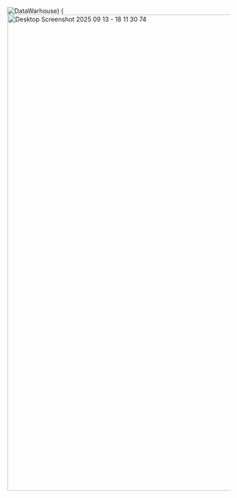 ![DataWarhouse](https://github.com/user-attachments/assets/b833afbb-befd-433c-90e0-318f9d2b0222))
(<img width="1920" height="1080" alt="Desktop Screenshot 2025 09 13 - 18 11 30 74" src="https://github.com/user-attachments/assets/a31d293c-773b-4d5d-9463-44ae5c235636" />

